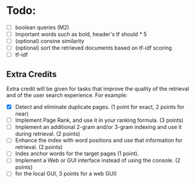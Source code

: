 
# Todo:

- [ ] boolean queries (M2)
- [ ] Important words such as bold, header's tf should * 5
- [ ] (optional) consine similarity
- [ ] (optional) sort the retrieved documents based on tf-idf scoring
- [ ] tf-idf

## Extra Credits
Extra credit will be given for tasks that improve the quality of the retrieval and
of the user search experience. For example:
- [x] Detect and eliminate duplicate pages. (1 point for exact, 2 points for near)
- [ ] Implement Page Rank, and use it in your ranking formula. (3 points)
- [ ] Implement an additional 2-gram and/or 3-gram indexing and use it during retrieval. (2 points)
- [ ] Enhance the index with word positions and use that information for retrieval. (2 points)
- [ ] Index anchor words for the target pages (1 point).
- [ ] Implement a Web or GUI interface instead of using the console. (2 points)
- [ ] for the local GUI, 3 points for a web GUI)
